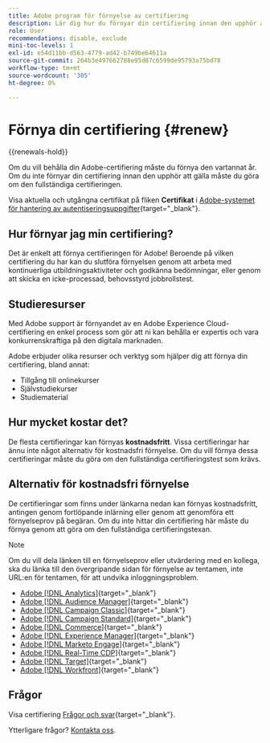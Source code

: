 ```yaml
---
title: Adobe program för förnyelse av certifiering
description: Lär dig hur du förnyar din certifiering innan den upphör att gälla.
role: User
recommendations: disable, exclude
mini-toc-levels: 1
exl-id: e54d11bb-d563-4779-ad42-b749be64611a
source-git-commit: 264b3e497662788e95d87c6599de95793a75bd78
workflow-type: tm+mt
source-wordcount: '305'
ht-degree: 0%

---
```


# Förnya din certifiering {#renew}

{{renewals-hold}}

Om du vill behålla din Adobe-certifiering måste du förnya den vartannat år. Om du inte förnyar din certifiering innan den upphör att gälla måste du göra om den fullständiga certifieringen.

Visa aktuella och utgångna certifikat på fliken **Certifikat** i [Adobe-systemet för hantering av autentiseringsuppgifter](https://www.certmetrics.com/adobe/candidate/cert_summary.aspx){target="_blank"}.

## Hur förnyar jag min certifiering?

Det är enkelt att förnya certifieringen för Adobe! Beroende på vilken certifiering du har kan du slutföra förnyelsen genom att arbeta med kontinuerliga utbildningsaktiviteter och godkänna bedömningar, eller genom att skicka en icke-processad, behovsstyrd jobbrollstest.

## Studieresurser

Med Adobe support är förnyandet av en Adobe Experience Cloud-certifiering en enkel process som gör att ni kan behålla er expertis och vara konkurrenskraftiga på den digitala marknaden.

Adobe erbjuder olika resurser och verktyg som hjälper dig att förnya din certifiering, bland annat:

* Tillgång till onlinekurser
* Självstudiekurser
* Studiematerial

## Hur mycket kostar det?

De flesta certifieringar kan förnyas **kostnadsfritt**. Vissa certifieringar har ännu inte något alternativ för kostnadsfri förnyelse. Om du vill förnya dessa certifieringar måste du göra om den fullständiga certifieringstest som krävs.

## Alternativ för kostnadsfri förnyelse

De certifieringar som finns under länkarna nedan kan förnyas kostnadsfritt, antingen genom fortlöpande inlärning eller genom att genomföra ett förnyelseprov på begäran. Om du inte hittar din certifiering här måste du förnya genom att göra om den fullständiga certifieringstexan.

>[!NOTE]
>
>Om du vill dela länken till en förnyelseprov eller utvärdering med en kollega, ska du länka till den övergripande sidan för förnyelse av tentamen, inte URL:en för tentamen, för att undvika inloggningsproblem.

* [Adobe [!DNL Analytics]](https://experienceleague.adobe.com/docs/certification/certification/technical-certifications/aa/aa-renew.html){target="_blank"}
* [Adobe [!DNL Audience Manager]](https://experienceleague.adobe.com/docs/certification/certification/technical-certifications/aam/aam-renew.html){target="_blank"}
* [Adobe [!DNL Campaign Classic]](https://experienceleague.adobe.com/docs/certification/certification/technical-certifications/acc/acc-renew.html){target="_blank"}
* [Adobe [!DNL Campaign Standard]](https://experienceleague.adobe.com/docs/certification/certification/technical-certifications/acs/acs-renew.html){target="_blank"}
* [Adobe [!DNL Commerce]](https://experienceleague.adobe.com/docs/certification/certification/technical-certifications/ac/ac-renew.html){target="_blank"}
* [Adobe [!DNL Experience Manager]](https://experienceleague.adobe.com/docs/certification/certification/technical-certifications/aem/aem-renew.html){target="_blank"}
* [Adobe [!DNL Marketo Engage]](https://experienceleague.adobe.com/docs/certification/certification/technical-certifications/ame/ame-renew.html){target="_blank"}
* [Adobe [!DNL Real-Time CDP]](https://experienceleague.adobe.com/docs/certification/certification/technical-certifications/rtcdp/rtcdp-renew.html){target="_blank"}
* [Adobe [!DNL Target]](https://experienceleague.adobe.com/docs/certification/certification/technical-certifications/at/at-renew.html){target="_blank"}
* [Adobe [!DNL Workfront]](https://experienceleague.adobe.com/docs/certification/program/technical-certifications/aw/aw-renew.html){target="_blank"}

## Frågor

Visa certifiering [Frågor och svar](https://experienceleague.adobe.com/docs/certification/certification/faq.html){target="_blank"}.

Ytterligare frågor? [Kontakta oss](mailto:certif@adobe.com).
